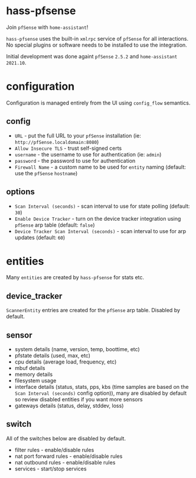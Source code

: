 # hass-pfsense

Join `pfSense` with `home-assistant`!

`hass-pfsense` uses the built-in `xmlrpc` service of `pfSense` for all
interactions. No special plugins or software needs to be installed to use the
integration.

Initial development was done againt `pfSense` `2.5.2` and `home-assistant`
`2021.10`.

# configuration

Configuration is managed entirely from the UI using `config_flow` semantics.

## config

- `URL` - put the full URL to your `pfSense` installation (ie:
  `http://pfSense.localdomain:8080`)
- `Allow Insecure TLS` - trust self-signed certs
- `username` - the username to use for authentication (ie: `admin`)
- `password` - the password to use for authentication
- `Firewall Name` - a custom name to be used for `entity` naming (default: use
  the `pfSense` `hostname`)

## options

- `Scan Interval (seconds)` - scan interval to use for state polling (default:
  `30`)
- `Enable Device Tracker` - turn on the device tracker integration using
  `pfSense` arp table (default: `false`)
- `Device Tracker Scan Interval (seconds)` - scan interval to use for arp
  updates (default: `60`)

# entities

Many `entities` are created by `hass-pfsense` for stats etc.

## device_tracker

`ScannerEntity` entries are created for the `pfSense` arp table. Disabled by
default.

## sensor

- system details (name, version, temp, boottime, etc)
- pfstate details (used, max, etc)
- cpu details (average load, frequency, etc)
- mbuf details
- memory details
- filesystem usage
- interface details (status, stats, pps, kbs (time samples are based on the
  `Scan Interval (seconds)` config option)), many are disabled by default so
  review disabled entities if you want more sensors
- gateways details (status, delay, stddev, loss)

## switch

All of the switches below are disabled by default.

- filter rules - enable/disable rules
- nat port forward rules - enable/disable rules
- nat outbound rules - enable/disable rules
- services - start/stop services

